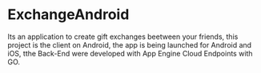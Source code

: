 # ExchangeAndroid
Its an application to create gift exchanges beetween your friends, this project is the client on Android, the app is being launched for Android and iOS, tthe Back-End were developed with App Engine Cloud Endpoints with GO.
